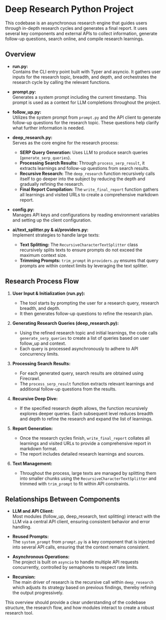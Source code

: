 # Deep Research Python Project

This codebase is an asynchronous research engine that guides users through in-depth research cycles and generates a final report. It uses several key components and external APIs to collect information, generate follow-up questions, search online, and compile research learnings.

## Overview

- **run.py:**  
  Contains the CLI entry point built with Typer and asyncio. It gathers user inputs for the research topic, breadth, and depth, and orchestrates the research cycle by calling the relevant functions.

- **prompt.py:**  
  Generates a system prompt including the current timestamp. This prompt is used as a context for LLM completions throughout the project.

- **follow_up.py:**  
  Utilizes the system prompt from `prompt.py` and the API client to generate follow-up questions for the research topic. These questions help clarify what further information is needed.

- **deep_research.py:**  
  Serves as the core engine for the research process:
  - **SERP Query Generation:** Uses LLM to produce search queries (`generate_serp_queries`).
  - **Processing Search Results:** Through `process_serp_result`, it extracts learnings and follow-up questions from search results.
  - **Recursive Research:** The `deep_research` function recursively calls itself to go deeper into the subject by reducing the depth and gradually refining the research.
  - **Final Report Compilation:** The `write_final_report` function gathers all learnings and visited URLs to create a comprehensive markdown report.

- **config.py:**  
  Manages API keys and configurations by reading environment variables and setting up the client configuration.

- **ai/text_splitter.py & ai/providers.py:**  
  Implement strategies to handle large texts:
  - **Text Splitting:** The `RecursiveCharacterTextSplitter` class recursively splits texts to ensure prompts do not exceed the maximum context size.
  - **Trimming Prompts:** `trim_prompt` in `providers.py` ensures that query prompts are within context limits by leveraging the text splitter.

## Research Process Flow

1. **User Input & Initialization (run.py):**
   - The tool starts by prompting the user for a research query, research breadth, and depth.
   - It then generates follow-up questions to refine the research plan.

2. **Generating Research Queries (deep_research.py):**
   - Using the refined research topic and initial learnings, the code calls `generate_serp_queries` to create a list of queries based on user follow_up and context.
   - Each query is processed asynchronously to adhere to API concurrency limits.

3. **Processing Search Results:**
   - For each generated query, search results are obtained using Firecrawl.
   - The `process_serp_result` function extracts relevant learnings and additional follow-up questions from the results.

4. **Recursive Deep Dive:**
   - If the specified research depth allows, the function recursively explores deeper queries. Each subsequent level reduces breadth and depth to refine the research and expand the list of learnings.

5. **Report Generation:**
   - Once the research cycles finish, `write_final_report` collates all learnings and visited URLs to provide a comprehensive report in markdown format.
   - The report includes detailed research learnings and sources.

6. **Text Management:**
   - Throughout the process, large texts are managed by splitting them into smaller chunks using the `RecursiveCharacterTextSplitter` and trimmed with `trim_prompt` to fit within API constraints.

## Relationships Between Components

- **LLM and API Client:**  
  Most modules (follow_up, deep_research, text splitting) interact with the LLM via a central API client, ensuring consistent behavior and error handling.

- **Reused Prompts:**  
  The `system_prompt` from `prompt.py` is a key component that is injected into several API calls, ensuring that the context remains consistent.

- **Asynchronous Operations:**  
  The project is built on `asyncio` to handle multiple API requests concurrently, controlled by semaphores to respect rate limits.

- **Recursion:**  
  The main driver of research is the recursive call within `deep_research` which adjusts its strategy based on previous findings, thereby refining the output progressively.

This overview should provide a clear understanding of the codebase structure, the research flow, and how modules interact to create a robust research tool.
